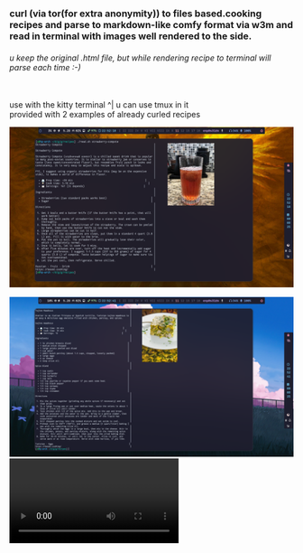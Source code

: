 ### curl (via tor(for extra anonymity)) to files based.cooking recipes and parse to markdown-like comfy format via w3m and read in terminal with images well rendered to the side.

###### u keep the original .html file, but while rendering recipe to terminal will parse each time :-)

<br>
use with the kitty terminal ^| u can use tmux in it

<br>
provided with 2 examples of already curled recipes


![strawberry compote](./docs_pix/2025-08-08_22:52:18.png)

![tajina](./docs_pix/2025-08-08_22:52:41.png)
![how to fetch and read a recipe](./docs_pix/use.mp4)
